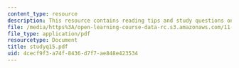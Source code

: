 ```yaml
---
content_type: resource
description: This resource contains reading tips and study questions on session 15.
file: /media/https%3A/open-learning-course-data-rc.s3.amazonaws.com/11-201-gateway-planning-action-fall-2005/4cecf9f3a74f8436d7f7ae848e423534_studyq15.pdf
file_type: application/pdf
resourcetype: Document
title: studyq15.pdf
uid: 4cecf9f3-a74f-8436-d7f7-ae848e423534
---
```

